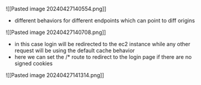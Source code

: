 ![[Pasted image 20240427140554.png]]
- different behaviors for different endpoints which can point to diff origins

![[Pasted image 20240427140708.png]]
- in this case login will be redirected to the ec2 instance while any other request will be using the default cache behavior
- here we can set the /* route to redirect to the login page if there are no signed cookies

![[Pasted image 20240427141314.png]]